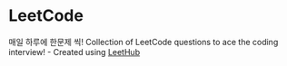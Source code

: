 # LeetCode
매일 하루에 한문제 씩!
Collection of LeetCode questions to ace the coding interview! - Created using [LeetHub](https://github.com/QasimWani/LeetHub)
